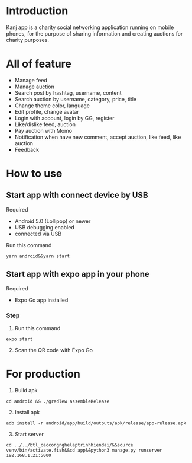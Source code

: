 # Introduction

Kanj app is a charity social networking application running on mobile phones, for the purpose of sharing information and creating auctions for charity purposes.

# All of feature

-   Manage feed
-   Manage auction
-   Search post by hashtag, username, content
-   Search auction by username, category, price, title
-   Change theme color, language
-   Edit profile, change avatar
-   Login with account, login by GG, register
-   Like/dislike feed, auction
-   Pay auction with Momo
-   Notification when have new comment, accept auction, like feed, like auction
-   Feedback

# How to use

## Start app with connect device by USB

Required

-   Android 5.0 (Lollipop) or newer
-   USB debugging enabled
-   connected via USB

Run this command

```
yarn android&&yarn start
```

## Start app with expo app in your phone

Required

-   Expo Go app installed

### Step

1. Run this command

```
expo start
```

2. Scan the QR code with Expo Go

# For production

1. Build apk

```
cd android && ./gradlew assembleRelease
```

2. Install apk

```
adb install -r android/app/build/outputs/apk/release/app-release.apk
```

3. Start server

```
cd ../../btl_caccongnghelaptrinhhiendai/&&source venv/bin/activate.fish&&cd app&&python3 manage.py runserver 192.168.1.21:5000
```